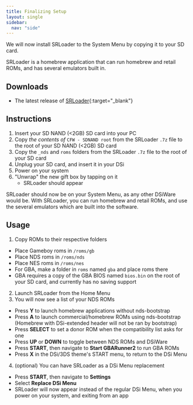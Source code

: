 ```yaml
---
title: Finalizing Setup
layout: single
sidebar:
  nav: "side"
---
```


We will now install SRLoader to the System Menu by copying it to your SD card.

SRLoader is a homebrew application that can run homebrew and retail ROMs, and has several emulators built in.

## Downloads

- The latest release of [SRLoader](https://github.com/Robz8/SRLoader/releases){:target="_blank"}

## Instructions

1. Insert your SD NAND (<2GB) SD card into your PC
2. Copy *the contents of* `CFW - SDNAND root` from the SRLoader `.7z` file to the root of your SD NAND (<2GB) SD card
3. Copy the `_nds` and `roms` folders from the SRLoader `.7z` file to the root of your SD card
4. Unplug your SD card, and insert it in your DSi
5. Power on your system
6. "Unwrap" the new gift box by tapping on it
    - SRLoader should appear

SRLoader should now be on your System Menu, as any other DSiWare would be. With SRLoader, you can run homebrew and retail ROMs, and use the several emulators which are built into the software.

## Usage

1. Copy ROMs to their respective folders
  - Place Gameboy roms in `/roms/gb`
  - Place NDS roms in `/roms/nds`
  - Place NES roms in `/roms/nes`
  - For GBA, make a folder in `roms` named `gba` and place roms there
  - GBA requires a copy of the GBA BIOS named `bios.bin` on the root of your SD card, and currently has no saving support
2. Launch SRLoader from the Home Menu
3. You will now see a list of your NDS ROMs
  - Press **Y** to launch homebrew applications without nds-bootstrap
  - Press **A** to launch commercial/homebrew ROMs using nds-bootstrap (Homebrew with DSi-extended header will not be ran by bootstrap)
  - Press **SELECT** to set a donor ROM when the compatibility list asks for one
  - Press **UP** or **DOWN** to toggle between NDS ROMs and DSiWare
  - Press **START**, then navigate to **Start GBARunner2** to run GBA ROMs
  - Press **X** in the DSi/3DS theme's START menu, to return to the DSi Menu
4. (optional) You can have SRLoader as a DSi Menu replacement
  - Press **START**, then navigate to **Settings**
  - Select **Replace DSi Menu**
  - SRLoader will now appear instead of the regular DSi Menu, when you power on your system, and exiting from an app